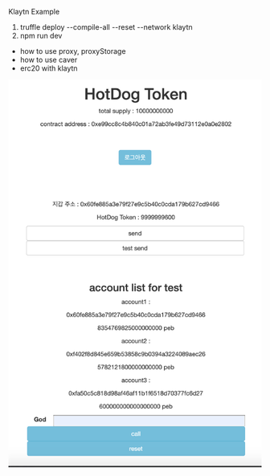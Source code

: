 Klaytn Example

1. truffle deploy --compile-all --reset --network klaytn
2. npm run dev

- how to use proxy, proxyStorage
- how to use caver
- erc20 with klaytn

![home](./image/home.png)
